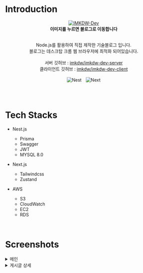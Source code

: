 # Introduction

<div align="center">
  <a href="https://imkdw.dev">
    <img src="https://static.imkdw.dev/images/open-graph.png" alt="IMKDW-Dev" width="300" height="200">
  </a>
</div>
<div align="center">
  <b>이미지를 누르면 블로그로 이동합니다</b>
</div>
<br/>

<div align="center">
  <p>
    Node.js를 활용하여 직접 제작한 기술블로그 입니다.
    <br/>
    블로그는 데스크탑 크롬 웹 브라우저에 최적화 되어있습니다.
    <br/>
    <br/>
    서버 깃허브 : <a href="https://github.com/IMKDW-Dev/imkdw-dev-server" target="_blank">imkdw/imkdw-dev-server</a>
    <br/>
    클라이언트 깃허브 : <a href="https://github.com/IMKDW-Dev/imkdw-dev-client" target="_blank">imkdw/imkdw-dev-client</a>
    <br/>
    <br/>
    <img src="https://img.shields.io/badge/nestjs-%23E0234E.svg?style=for-the-badge&logo=nestjs&logoColor=white" alt="Nest" style="margin-right: 10px;">
    <img src="https://img.shields.io/badge/Next-black?style=for-the-badge&logo=next.js&logoColor=white" alt="Next">
  </p>
</div>

<br/>
<br/>

# Tech Stacks

- Nest.js

  - Prisma
  - Swagger
  - JWT
  - MYSQL 8.0

- Next.js

  - Tailwindcss
  - Zustand

- AWS

  - S3
  - CloudWatch
  - EC2
  - RDS

<br/>

# Screenshots

<details>
  <summary>메인</summary>
  <div align="center">
    <a href="https://imkdw.dev">
      <img src="./static/home.png" alt="IMKDW-Dev">
    </a>
  </div>
</details>

<details>
  <summary>게시글 상세</summary>
  <div align="center">
    <a href="https://imkdw.dev/articles/how-to-use-clena-swagger-with-nestjs-xwi7urvn">
      <img src="./static/article_detail.png" alt="IMKDW-Dev">
    </a>
  </div>
</details>
<br/>
